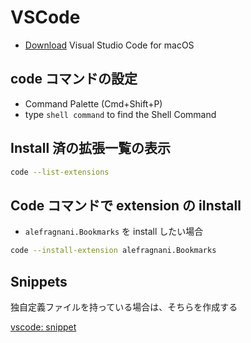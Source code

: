 # VSCode

- [Download](https://go.microsoft.com/fwlink/?LinkID=534106) Visual Studio Code for macOS

## code コマンドの設定

- Command Palette (Cmd+Shift+P)
- type `shell command` to find the Shell Command

## Install 済の拡張一覧の表示

```sh
code --list-extensions
```

## Code コマンドで extension の iInstall

- `alefragnani.Bookmarks` を install したい場合

```sh
code --install-extension alefragnani.Bookmarks
```

## Snippets

独自定義ファイルを持っている場合は、そちらを作成する

[vscode: snippet](../ide/vscode/snippets.md)
